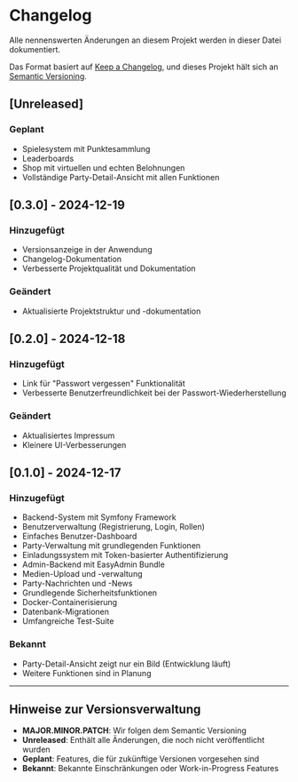 # Changelog
Alle nennenswerten Änderungen an diesem Projekt werden in dieser Datei dokumentiert.

Das Format basiert auf [Keep a Changelog](https://keepachangelog.com/de/1.1.0/),
und dieses Projekt hält sich an [Semantic Versioning](https://semver.org/lang/de/spec/v2.0.0.html).

## [Unreleased]

### Geplant
- Spielesystem mit Punktesammlung
- Leaderboards
- Shop mit virtuellen und echten Belohnungen
- Vollständige Party-Detail-Ansicht mit allen Funktionen

## [0.3.0] - 2024-12-19

### Hinzugefügt
- Versionsanzeige in der Anwendung
- Changelog-Dokumentation
- Verbesserte Projektqualität und Dokumentation

### Geändert
- Aktualisierte Projektstruktur und -dokumentation

## [0.2.0] - 2024-12-18

### Hinzugefügt
- Link für "Passwort vergessen" Funktionalität
- Verbesserte Benutzerfreundlichkeit bei der Passwort-Wiederherstellung

### Geändert
- Aktualisiertes Impressum
- Kleinere UI-Verbesserungen

## [0.1.0] - 2024-12-17

### Hinzugefügt
- Backend-System mit Symfony Framework
- Benutzerverwaltung (Registrierung, Login, Rollen)
- Einfaches Benutzer-Dashboard
- Party-Verwaltung mit grundlegenden Funktionen
- Einladungssystem mit Token-basierter Authentifizierung
- Admin-Backend mit EasyAdmin Bundle
- Medien-Upload und -verwaltung
- Party-Nachrichten und -News
- Grundlegende Sicherheitsfunktionen
- Docker-Containerisierung
- Datenbank-Migrationen
- Umfangreiche Test-Suite

### Bekannt
- Party-Detail-Ansicht zeigt nur ein Bild (Entwicklung läuft)
- Weitere Funktionen sind in Planung

---

## Hinweise zur Versionsverwaltung

- **MAJOR.MINOR.PATCH**: Wir folgen dem Semantic Versioning
- **Unreleased**: Enthält alle Änderungen, die noch nicht veröffentlicht wurden
- **Geplant**: Features, die für zukünftige Versionen vorgesehen sind
- **Bekannt**: Bekannte Einschränkungen oder Work-in-Progress Features
